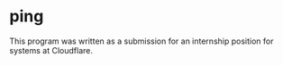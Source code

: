 # ping
This program was written as a submission for an internship position for systems at Cloudflare.
